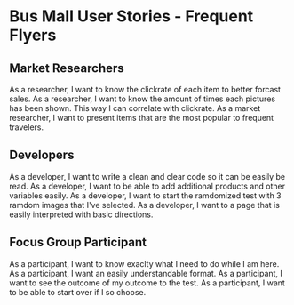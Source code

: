 # Bus Mall User Stories - Frequent Flyers
## Market Researchers
As a researcher, I want to know the clickrate of each item to better forcast sales.
As a researcher, I want to know the amount of times each pictures has been shown. This way I can correlate with clickrate. 
As a market researcher, I want to present items that are the most popular to frequent travelers. 
## Developers
As a developer, I want to write a clean and clear code so it can be easily be read. 
As a developer, I want to be able to add additional products and other variables easily. 
As a developer, I want to start the ramdomized test with 3 ramdom images that I've selected.
As a developer, I want to a page that is easily interpreted with basic directions.
## Focus Group Participant
As a participant, I want to know exaclty what I need to do while I am here. 
As a participant, I want an easily understandable format. 
As a participant, I want to see the outcome of my outcome to the test.
As a participant, I want to be able to start over if I so choose. 

